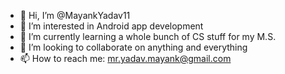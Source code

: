 - 👋 Hi, I’m @MayankYadav11
- 👀 I’m interested in Android app development
- 🌱 I’m currently learning a whole bunch of CS stuff for my M.S.
- 💞️ I’m looking to collaborate on anything and everything
- 📫 How to reach me: mr.yadav.mayank@gmail.com

<!---
MayankYadav11/MayankYadav11 is a ✨ special ✨ repository because its `README.md` (this file) appears on your GitHub profile.
You can click the Preview link to take a look at your changes.
--->
